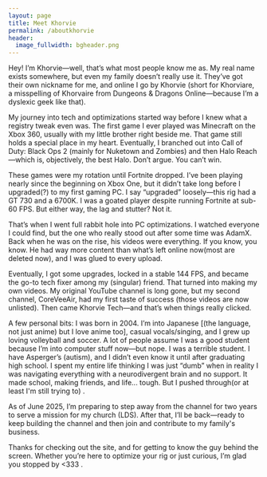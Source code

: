 ```yaml
---
layout: page
title: Meet Khorvie
permalink: /aboutkhorvie
header:
  image_fullwidth: bgheader.png
---
```


<p>Hey! I’m Khorvie—well, that’s what most people know me as. My real name exists somewhere, but even my family doesn’t really use it. They’ve got their own nickname for me, and online I go by Khorvie (short for Khorviare, a misspelling of Khorvaire from Dungeons & Dragons Online—because I’m a dyslexic geek like that).

<p>My journey into tech and optimizations started way before I knew what a registry tweak even was. The first game I ever played was Minecraft on the Xbox 360, usually with my little brother right beside me. That game still holds a special place in my heart. Eventually, I branched out into Call of Duty: Black Ops 2 (mainly for Nuketown and Zombies) and then Halo Reach—which is, objectively, the best Halo. Don’t argue. You can’t win.</p>

<p>These games were my rotation until Fortnite dropped. I’ve been playing nearly since the beginning on Xbox One, but it didn’t take long before I upgraded(?) to my first gaming PC. I say “upgraded” loosely—this rig had a GT 730 and a 6700K. I was a goated player despite running Fortnite at sub-60 FPS. But either way, the lag and stutter? Not it.</p>

<p>That’s when I went full rabbit hole into PC optimizations. I watched everyone I could find, but the one who really stood out after some time was AdamX. Back when he was on the rise, his videos were everything. If you know, you know. He had way more content than what’s left online now(most are deleted now), and I was glued to every upload.</p>

<p>Eventually, I got some upgrades, locked in a stable 144 FPS, and became the go-to tech fixer among my (singular) friend. That turned into making my own videos. My original YouTube channel is long gone, but my second channel, CoreVeeAir, had my first taste of success (those videos are now unlisted). Then came Khorvie Tech—and that’s when things really clicked.</p>

<p>A few personal bits: I was born in 2004. I’m into Japanese [(the language, not just anime) but I love anime too], casual vocals/singing, and I grew up loving volleyball and soccer. A lot of people assume I was a good student because I’m into computer stuff now—but nope. I was a terrible student. I have Asperger’s (autism), and I didn’t even know it until after graduating high school. I spent my entire life thinking I was just “dumb” when in reality I was navigating everything with a neurodivergent brain and no support. It made school, making friends, and life... tough. But I pushed through(or at least I'm still trying to) .</p>

<p>As of June 2025, I’m preparing to step away from the channel for two years to serve a mission for my church (LDS). After that, I’ll be back—ready to keep building the channel and then join and contribute to my family's business.</p>

<p>Thanks for checking out the site, and for getting to know the guy behind the screen. Whether you’re here to optimize your rig or just curious, I’m glad you stopped by <333 .</p>

